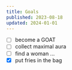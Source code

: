 ```yaml
---
title: Goals
published: 2023-08-18
updated: 2024-01-01
---
```


- [ ] become a GOAT
- [ ] collect maximal aura 
- [ ] find a woman ...
- [x] put fries in the bag